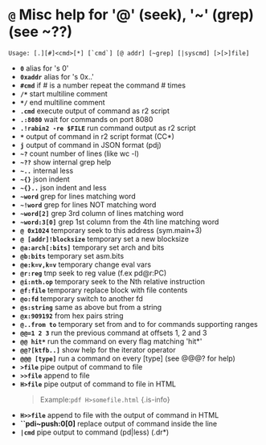 <!-- TITLE: @ -->

#  **`@`** Misc help for '@' (seek), '~' (grep) (see ~??)


```text
Usage: [.][#]<cmd>[*] [`cmd`] [@ addr] [~grep] [|syscmd] [>[>]file]
```


- **`0`** alias for 's 0'
- **`0xaddr`** alias for 's 0x..'
- **`#cmd`** if # is a number repeat the command # times
- **`/*`** start multiline comment
- **`*/`** end multiline comment
- **`.cmd`** execute output of command as r2 script
- **`.:8080`** wait for commands on port 8080
- **`.!rabin2 -re $FILE`** run command output as r2 script
- **`*`** output of command in r2 script format (CC*)
- **`j`** output of command in JSON format (pdj)
- **`~?`** count number of lines (like wc -l)
- **`~??`** show internal grep help
- **`~..`** internal less
- **`~{}`** json indent
- **`~{}..`** json indent and less
- **`~word`** grep for lines matching word
- **`~!word`** grep for lines NOT matching word
- **`~word[2]`** grep 3rd column of lines matching word
- **`~word:3[0]`** grep 1st column from the 4th line matching word
- **`@ 0x1024`** temporary seek to this address (sym.main+3)
- **`@ [addr]!blocksize`** temporary set a new blocksize
- **`@a:arch[:bits]`** temporary set arch and bits
- **`@b:bits`** temporary set asm.bits
- **`@e:k=v,k=v`** temporary change eval vars
- **`@r:reg`** tmp seek to reg value (f.ex pd@r:PC)
- **`@i:nth.op`** temporary seek to the Nth relative instruction
- **`@f:file`** temporary replace block with file contents
- **`@o:fd`** temporary switch to another fd
- **`@s:string`** same as above but from a string
- **`@x:909192`** from hex pairs string
- **`@..from to`** temporary set from and to for commands supporting ranges
- **`@@=1 2 3`** run the previous command at offsets 1, 2 and 3
- **`@@ hit*`** run the command on every flag matching 'hit*'
- **`@@?[ktfb..]`** show help for the iterator operator
- **`@@@ [type]`** run a command on every [type] (see @@@? for help)
- **`>file`** pipe output of command to file
- **`>>file`** append to file
- **`H>file`** pipe output of command to file in HTML
	> Example:`pdf H>somefile.html` {.is-info}
- **`H>>file`** append to file with the output of command in HTML
- **``pdi~push:0[0]** replace output of command inside the line
- **`|cmd`** pipe output to command (pd|less) (.dr*)
